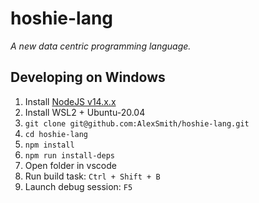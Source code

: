 # hoshie-lang
_A new data centric programming language._

## Developing on Windows

1. Install [NodeJS v14.x.x](https://nodejs.org/en/download/)
2. Install WSL2 + Ubuntu-20.04
3. `git clone git@github.com:AlexSmith/hoshie-lang.git`
4. `cd hoshie-lang`
5. `npm install`
6. `npm run install-deps`
7. Open folder in vscode
8. Run build task:  `Ctrl + Shift + B`
9. Launch debug session:  `F5`
